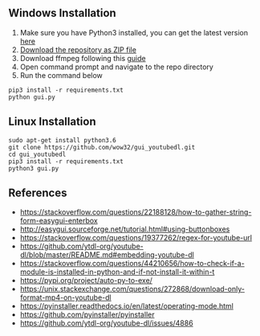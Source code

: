 ## Windows Installation

1. Make sure you have Python3 installed, you can get the latest version [here](https://www.python.org/downloads/)
2. [Download the repository as ZIP file](https://github.com/wow32/gui_youtubedl/archive/master.zip)
3. Download ffmpeg following this [guide](http://blog.gregzaal.com/how-to-install-ffmpeg-on-windows/)
4. Open command prompt and navigate to the repo directory
5. Run the command below
```
pip3 install -r requirements.txt
python gui.py
```


## Linux Installation
```
sudo apt-get install python3.6
git clone https://github.com/wow32/gui_youtubedl.git
cd gui_youtubedl
pip3 install -r requirements.txt
python3 gui.py
```


## References
- https://stackoverflow.com/questions/22188128/how-to-gather-string-form-easygui-enterbox
- http://easygui.sourceforge.net/tutorial.html#using-buttonboxes
- https://stackoverflow.com/questions/19377262/regex-for-youtube-url
- https://github.com/ytdl-org/youtube-dl/blob/master/README.md#embedding-youtube-dl
- https://stackoverflow.com/questions/44210656/how-to-check-if-a-module-is-installed-in-python-and-if-not-install-it-within-t
- https://pypi.org/project/auto-py-to-exe/
- https://unix.stackexchange.com/questions/272868/download-only-format-mp4-on-youtube-dl
- https://pyinstaller.readthedocs.io/en/latest/operating-mode.html
- https://github.com/pyinstaller/pyinstaller
- https://github.com/ytdl-org/youtube-dl/issues/4886
